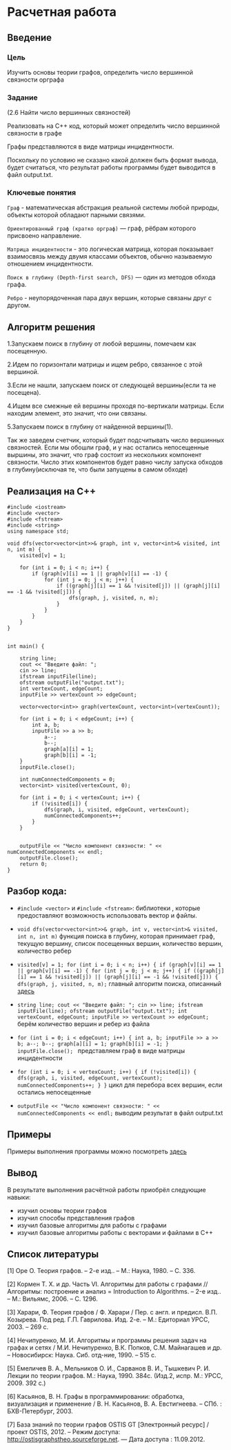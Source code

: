 # Расчетная работа 


## Введение

### Цель

Изучить основы теории графов, определить число вершинной связности орграфа

### Задание
(2.6 Найти число вершинных связностей)

Реализовать на C++ код, который может определить число вершинной связности в графе

Графы представляются в виде матрицы инцидентности.

Поскольку по условию не сказано какой должен быть формат вывода, будет считаться, что результат работы программы будет выводится в файл output.txt.


### Ключевые понятия
`Граф` - математическая абстракция реальной системы любой природы, объекты которой обладают парными связями.

`Ориентированный граф (кратко орграф)` — граф, рёбрам которого присвоено направление.

 `Матрица инцидентности` - это логическая матрица, которая показывает взаимосвязь между двумя классами объектов, обычно называемую отношением инцидентности.

 `Поиск в глубину (Depth-first search, DFS)` — один из методов обхода графа.

 `Ребро` - неупорядоченная пара двух вершин, которые связаны друг с другом.

 ## Алгоритм решения

1.Запускаем поиск в глубину от любой вершины, помечаем как посещенную.

2.Идем по горизонтали матрицы и ищем ребро, связанное с этой вершиной.

3.Если не нашли, запускаем поиск от следующей вершины(если та не посещена).

4.Ищем все смежные ей вершины проходя по-вертикали матрицы. Если находим элемент, это значит, что они связаны. 

5.Запускаем поиск в глубину от найденной вершины(1). 

Так же заведем счетчик, который будет подсчитывать число вершинных связностей. Если мы обошли граф, и у нас остались непосещенные выршины, это значит, что граф состоит из нескольких компонент связности. Число этих компонентов будет равно числу запуска обходов в глубину(исключая те, что были запущены в самом обходе)

## Реализация на С++

```
#include <iostream>
#include <vector>
#include <fstream>
#include <string>
using namespace std;

void dfs(vector<vector<int>>& graph, int v, vector<int>& visited, int n, int m) {
	visited[v] = 1;
	
	for (int i = 0; i < n; i++) {
		if (graph[v][i] == 1 || graph[v][i] == -1) {
			for (int j = 0; j < m; j++) {
				if ((graph[j][i] == 1 && !visited[j]) || (graph[j][i] == -1 && !visited[j])) {
					dfs(graph, j, visited, n, m);
				}
			}
		}
	}
}


int main() {

	string line;
	cout << "Введите файл: ";
	cin >> line;
	ifstream inputFile(line);
	ofstream outputFile("output.txt");
	int vertexCount, edgeCount;
	inputFile >> vertexCount >> edgeCount;
	
	vector<vector<int>> graph(vertexCount, vector<int>(vertexCount));

	for (int i = 0; i < edgeCount; i++) {
		int a, b;
		inputFile >> a >> b;
			a--;
			b--;
			graph[a][i] = 1;
			graph[b][i] = -1;
	}
	inputFile.close();

	int numConnectedComponents = 0;	
	vector<int> visited(vertexCount, 0);
	
	for (int i = 0; i < vertexCount; i++) {
		if (!visited[i]) {
			dfs(graph, i, visited, edgeCount, vertexCount);
			numConnectedComponents++;
		}
	}

	
	outputFile << "Число компонент связности: " << numConnectedComponents << endl;
	outputFile.close();
	return 0;
}
```

## Разбор кода:
- `#include <vector>` и `#include <fstream>`: библиотеки , которые предоставляют возможность использовать вектор и файлы. 
- `void dfs(vector<vector<int>>& graph, int v, vector<int>& visited, int n, int m)` функция поиска в глубину, которая принимает граф, текущую вершину, список посещенных вершин, количество вершин, количество ребер
- `visited[v] = 1;
	for (int i = 0; i < n; i++) {
		if (graph[v][i] == 1 || graph[v][i] == -1) {
			for (int j = 0; j < m; j++) {
				if ((graph[j][i] == 1 && !visited[j]) || (graph[j][i] == -1 && !visited[j])) {
					dfs(graph, j, visited, n, m);` главный алгоритм поиска, описанный [здесь](#алгоритм-решения)

 - `string line;
	cout << "Введите файл: ";
	cin >> line;
	ifstream inputFile(line);
	ofstream outputFile("output.txt");
	int vertexCount, edgeCount;
	inputFile >> vertexCount >> edgeCount;` берём количество вершин и ребер из файла

- `for (int i = 0; i < edgeCount; i++) {
		int a, b;
		inputFile >> a >> b;
			a--;
			b--;
			graph[a][i] = 1;
			graph[b][i] = -1;
	}
	inputFile.close(); ` представляем граф в виде матрицы инцидентности

- `for (int i = 0; i < vertexCount; i++) {
		if (!visited[i]) {
			dfs(graph, i, visited, edgeCount, vertexCount);
			numConnectedComponents++;
		}
	}` цикл для перебора всех вершин, если остались непосещенные
- `outputFile << "Число компонент связности: " << numConnectedComponents << endl;` выводим результат в файл output.txt

## Примеры
Примеры выполнения программы можно посмотреть [здесь](https://github.com/iis-32170x/RPIIS/tree/Титов_А/РР/Примеры)
 ## Вывод
 
В результате выполнения расчётной работы приобрёл следующие навыки:
- изучил основы теории графов
- изучил способы представления графов
- изучил базовые алгоритмы для работы с графами
- изучил базовые алгоритмы работы с векторами и файлами в C++

## Список литературы
[1] Оре О. Теория графов. – 2-е изд.. – М.: Наука, 1980. – С. 336.

[2] Кормен Т. Х. и др. Часть VI. Алгоритмы для работы с графами // Алгоритмы: построение
и анализ = Introduction to Algorithms. – 2-е изд.. – М.: Вильямс, 2006. – С. 1296.

[3] Харари, Ф. Теория графов / Ф. Харари / Пер. с англ. и предисл. В.П. Козырева. Под ред.
Г.П. Гаврилова. Изд. 2-е. – М.: Едиториал УРСС, 2003. – 269 с.

[4] Нечипуренко, М. И. Алгоритмы и программы решения задач на графах и сетях / М.И.
Нечипуренко, В.К. Попков, С.М. Майнагашев и др. – Новосибирск: Наука. Сиб. отд-ние,
1990. – 515 с.

[5] Емеличев В. А., Мельников О. И., Сарванов В. И., Тышкевич Р. И. Лекции по теории
графов. М.: Наука, 1990. 384с. (Изд.2, испр. М.: УРСС, 2009. 392 с.)

[6] Касьянов, В. Н. Графы в программировании: обработка, визуализация и применение / В.
Н. Касьянов, В. А. Евстигнеева. – СПб. : БХВ-Петербург, 2003.

[7] База знаний по теории графов OSTIS GT [Электронный ресурс] / проект OSTIS, 2012. –
Режим доступа: http://ostisgraphstheo.sourceforge.net. — Дата доступа : 11.09.2012.
